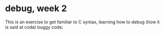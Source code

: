 # debug, week 2
This is an exercise to get familiar to C syntax, learning how to debug (how it is said at coda) buggy code;